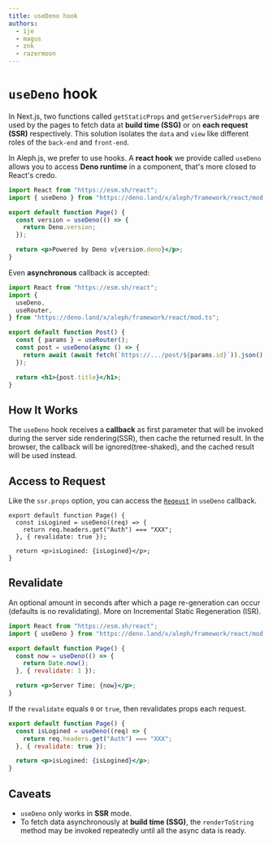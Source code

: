 ```yaml
---
title: useDeno hook
authors:
  - ije
  - magus
  - znk
  - razermoon
---
```


# `useDeno` hook

In Next.js, two functions called `getStaticProps` and `getServerSideProps` are
used by the pages to fetch data at **build time (SSG)** or on **each request
(SSR)** respectively. This solution isolates the `data` and `view` like
different roles of the `back-end` and `front-end`.

In Aleph.js, we prefer to use hooks. A **react hook** we provide called
`useDeno` allows you to access **Deno runtime** in a component, that's more
closed to React's credo.

```jsx
import React from "https://esm.sh/react";
import { useDeno } from "https://deno.land/x/aleph/framework/react/mod.ts";

export default function Page() {
  const version = useDeno(() => {
    return Deno.version;
  });

  return <p>Powered by Deno v{version.deno}</p>;
}
```

Even **asynchronous** callback is accepted:

```jsx
import React from "https://esm.sh/react";
import {
  useDeno,
  useRouter,
} from "https://deno.land/x/aleph/framework/react/mod.ts";

export default function Post() {
  const { params } = useRouter();
  const post = useDeno(async () => {
    return await (await fetch(`https://.../post/${params.id}`)).json();
  });

  return <h1>{post.title}</h1>;
}
```

## How It Works

The `useDeno` hook receives a **callback** as first parameter that will be
invoked during the server side rendering(SSR), then cache the returned result.
In the browser, the callback will be ignored(tree-shaked), and the cached result
will be used instead.

## Access to Request

Like the `ssr.props` option, you can access the
[`Reqeust`](https://developer.mozilla.org/en-US/docs/Web/API/Request/Request) in
`useDeno` callback.

```tsx
export default function Page() {
  const isLogined = useDeno((req) => {
    return req.headers.get("Auth") === "XXX";
  }, { revalidate: true });

  return <p>isLogined: {isLogined}</p>;
}
```

## Revalidate

An optional amount in seconds after which a page re-generation can occur
(defaults is no revalidating). More on Incremental Static Regeneration (ISR).

```jsx
import React from "https://esm.sh/react";
import { useDeno } from "https://deno.land/x/aleph/framework/react/mod.ts";

export default function Page() {
  const now = useDeno(() => {
    return Date.now();
  }, { revalidate: 1 });

  return <p>Server Time: {now}</p>;
}
```

If the `revalidate` equals `0` or `true`, then revalidates props each request.

```jsx
export default function Page() {
  const isLogined = useDeno((req) => {
    return req.headers.get("Auth") === "XXX";
  }, { revalidate: true });

  return <p>isLogined: {isLogined}</p>;
}
```

## Caveats

- `useDeno` only works in **SSR** mode.
- To fetch data asynchronously at **build time (SSG)**, the `renderToString`
  method may be invoked repeatedly until all the async data is ready.
